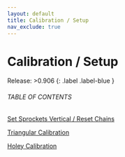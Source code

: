 ```yaml
---
layout: default
title: Calibration / Setup
nav_exclude: true
---
```


# Calibration / Setup

Release: >0.906
{: .label .label-blue }

###### TABLE OF CONTENTS

[Set Sprockets Vertical / Reset Chains](Actions/Calibration-Setup/setSprocketsVertical.md)  

[Triangular Calibration](Actions/Calibration-Setup/triangularCalibration.md)  

[Holey Calibration](Actions/Calibration-Setup/holeyCalibration.md)
  

  



